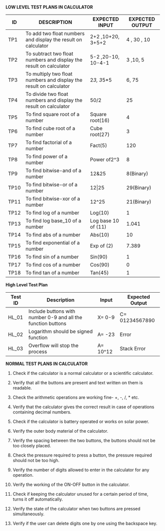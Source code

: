 **LOW LEVEL TEST PLANS IN CALCULATOR**

| ID   | DESCRIPTION                                                         | EXPECTED INPUT      | EXPECTED OUTPUT |
|------|---------------------------------------------------------------------|---------------------|-----------------|
| TP1  | To add two float numbers and  display the result on calculator      | 2+2 ,10+20,  3+5+2              | 4 , 30 , 10            |
| TP2  | To subtract two float numbers and  display the result on calculator | 5-2  ,20-10, 10-4-1               | 3 ,10,  5              |
| TP3  | To multiply two float numbers and  display the result on calculator | 2*3, 3*5*5            | 6,  75             |
| TP4  | To divide two float numbers and  display the result on calculator   | 50/2                | 25              |
| TP5  | To find square root of a number                                     | Square root(16)     | 4               |
| TP6  | To find cube root of a number                                       | Cube root(27)       | 3               |
| TP7  | To find factorial of a number                                       | Fact(5)             | 120             |
| TP8  | To find power of a number                                           | Power of2^3         | 8               |
| TP9  | To find bitwise-and of a number                                     | 12&25               | 8(Binary)       |
| TP10 | To find bitwise-or of a number                                      | 12\|25              | 29(Binary)      |
| TP11 | To find bitwise-xor of a number                                     | 12^25               | 21(Binary)      |
| TP12 | To find log of a number                                             | Log(10)             | 1               |
| TP13 | To find log base_10 of a number                                     | Log base 10 of (11) | 1.041           |
| TP14 | To find abs of a number                                             | Abs(10)             | 10              |
| TP15 | To find exponential of a number                                     | Exp of (2)          | 7.389           |
| TP16 | To find sin of a number                                            | Sin(90)             | 1                |
| TP17 | To find cos of a number                                          | Cos(90)             | 0                  |
| TP18 | To find tan of a number                                         | Tan(45)             | 1                   |



**High Level Test Plan**
 
|Test ID   |Description   |Input   |Expected Output   |
|---|---|---|---|
|HL_01   |Include buttons with number 0-9 and all the function buttons   |X= 0-9   |C= 01234567890   |
|HL_02   |Logarithm should be signed function   |A= -23   |Error   |
|HL_03   |Overflow will stop the process   |A= 10^12   |Stack Error   |


**NORMAL TEST PLANS IN CALCULATOR**

1. Check if the calculator is a normal calculator or a scientific calculator.
2. Verify that all the buttons are present and text written on them is readable.
3. Check the arithmetic operations are working fine- +, -, /, \* etc.

4. Verify that the calculator gives the correct result in case of operations containing decimal numbers.
5. Check if the calculator is battery operated or works on solar power.
6. Verify the outer body material of the calculator.
7. Verify the spacing between the two buttons, the buttons should not be too closely placed.
8. Check the pressure required to press a button, the pressure required should not be too high.
9. Verify the number of digits allowed to enter in the calculator for any operation.
10. Verify the working of the ON-OFF button in the calculator.
11. Check if keeping the calculator unused for a certain period of time, turns it off automatically.
12. Verify the state of the calculator when two buttons are pressed simultaneously.
13. Verify if the user can delete digits one by one using the backspace key.
